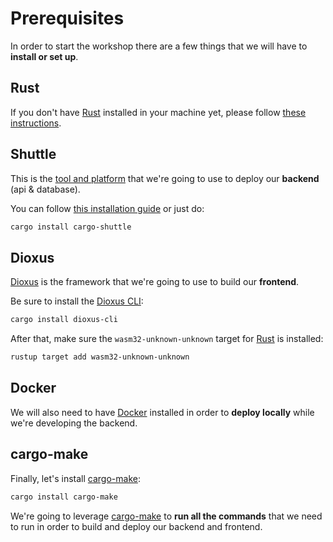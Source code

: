 # Prerequisites

In order to start the workshop there are a few things that we will have to **install or set up**.

## Rust

If you don't have [Rust](https://www.rust-lang.org) installed in your machine yet, please follow [these instructions](https://www.rust-lang.org/tools/install).

## Shuttle

This is the [tool and platform](https://shuttle.rs) that we're going to use to deploy our **backend** (api & database).

You can follow [this installation guide](https://docs.shuttle.rs/introduction/installation) or just do:

```sh
cargo install cargo-shuttle
```

## Dioxus

[Dioxus](https://dioxuslabs.com/) is the framework that we're going to use to build our **frontend**.

Be sure to install the [Dioxus CLI](https://github.com/DioxusLabs/cli):

```sh
cargo install dioxus-cli
```

After that, make sure the `wasm32-unknown-unknown` target for [Rust](https://www.rust-lang.org) is installed:

```sh
rustup target add wasm32-unknown-unknown
```

## Docker

We will also need to have [Docker](https://www.docker.com/) installed in order to **deploy locally** while we're developing the backend.

## cargo-make

Finally, let's install [cargo-make](https://github.com/sagiegurari/cargo-make):

```sh
cargo install cargo-make
```

We're going to leverage [cargo-make](https://github.com/sagiegurari/cargo-make) to **run all the commands** that we need to run in order to build and deploy our backend and frontend.
